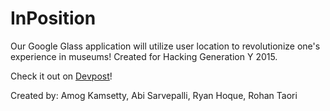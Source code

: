 # InPosition

Our Google Glass application will utilize user location to revolutionize one's experience in museums! Created for Hacking Generation Y 2015.

Check it out on [Devpost](http://devpost.com/software/inposition)!

Created by: Amog Kamsetty, Abi Sarvepalli, Ryan Hoque, Rohan Taori
